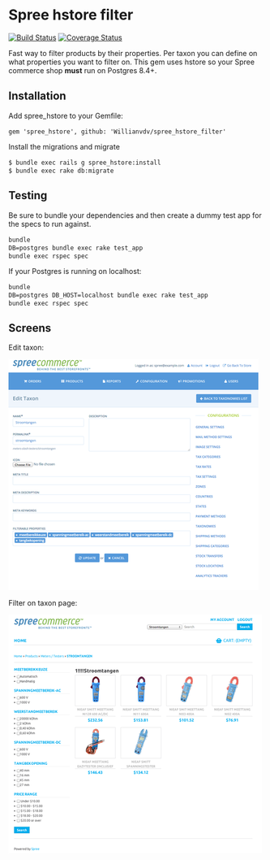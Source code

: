 Spree hstore filter
===

[![Build Status](https://travis-ci.org/Willianvdv/spree_hstore_filter.png?branch=master)](https://travis-ci.org/Willianvdv/spree_hstore) [![Coverage Status](https://coveralls.io/repos/Willianvdv/spree_hstore_filter/badge.png)](https://coveralls.io/r/Willianvdv/spree_hstore_filter)

Fast way to filter products by their properties. Per taxon you can define on what properties you want to filter on. This gem uses hstore so your Spree commerce shop **must** run on Postgres 8.4+.

Installation
------------

Add spree_hstore to your Gemfile:

```
gem 'spree_hstore', github: 'Willianvdv/spree_hstore_filter'
```

Install the migrations and migrate

```
$ bundle exec rails g spree_hstore:install
$ bundle exec rake db:migrate
```

Testing
-------

Be sure to bundle your dependencies and then create a dummy test app for the specs to run against.

```
bundle
DB=postgres bundle exec rake test_app
bundle exec rspec spec
```

If your Postgres is running on localhost:

```
bundle
DB=postgres DB_HOST=localhost bundle exec rake test_app
bundle exec rspec spec
```

Screens
-------

Edit taxon:

![image](misc/screens/edit_taxon.png)

Filter on taxon page:

![image](misc/screens/filter_in_taxon.png)

